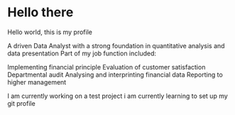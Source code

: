 # Hello there 

Hello world, this is my profile

A driven Data Analyst with a strong foundation in quantitative analysis and data presentation
Part of my job function included:

Implementing financial principle
Evaluation of customer satisfaction
Departmental audit
Analysing and interprinting financial data
Reporting to higher management

I am currently working on a test project
i am currently learning to set up my git profile

